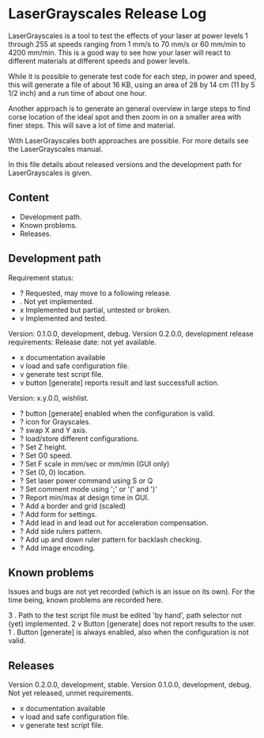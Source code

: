 LaserGrayscales Release Log
===========================


LaserGrayscales is a tool to test the effects of your laser at power levels 1 through 255 at speeds ranging from 1 mm/s to 70 mm/s or 60 mm/min to 4200 mm/min. This is a good way to see how your laser will react to different materials at different speeds and power levels.

While it is possible to generate test code for each step, in power and speed, this will generate a file of about 16 KB, using an area of 28 by 14 cm (11 by 5 1/2 inch) and a run time of about one hour.

Another approach is to generate an general overview in large steps to find corse location of the ideal spot and then zoom in on a smaller area with finer steps. This will save a lot of time and material.

With LaserGrayscales both approaches are possible. For more details see the LaserGrayscales manual.

In this file details about released versions and the development path for LaserGrayscales is given.


Content
-------
* Development path.
* Known problems.
* Releases.


Development path
----------------

Requirement status:
 * ? Requested, may move to a following release.
 * . Not yet implemented.
 * x Implemented but partial, untested or broken.
 * v Implemented and tested.

Version: 0.1.0.0, development, debug.
Version 0.2.0.0, development release requirements:
Release date: not yet available.
 * x documentation available
 * v load and safe configuration file.
 * v generate test script file.
 * v button [generate] reports result and last successfull action.

Version: x.y.0.0, wishlist.
 * ? button [generate] enabled when the configuration is valid.
 * ? icon for Grayscales.
 * ? swap X and Y axis.
 * ? load/store different configurations.
 * ? Set Z height.
 * ? Set G0 speed.
 * ? Set F scale in mm/sec or mm/min (GUI only)
 * ? Set (0, 0) location.
 * ? Set laser power command using S or Q
 * ? Set comment mode using ';' or '(' and ')'
 * ? Report min/max at design time in GUI.
 * ? Add a border and grid (scaled)
 * ? Add form for settings.
 * ? Add lead in and lead out for acceleration compensation.
 * ? Add side rulers pattern.
 * ? Add up and down ruler pattern for backlash checking.
 * ? Add image encoding.


Known problems
--------------

Issues and bugs are not yet recorded (which is an issue on its own).
For the time being, known problems are recorded here.

 3 . Path to the test script file must be edited 'by hand', path selector not (yet) implemented.
 2 v Button [generate] does not report results to the user.
 1 . Button [generate] is always enabled, also when the configuration is not valid.


Releases
--------

Version 0.2.0.0, development, stable.
Version 0.1.0.0, development, debug.
Not yet released, unmet requirements.
 * x documentation available
 * v load and safe configuration file.
 * v generate test script file.

